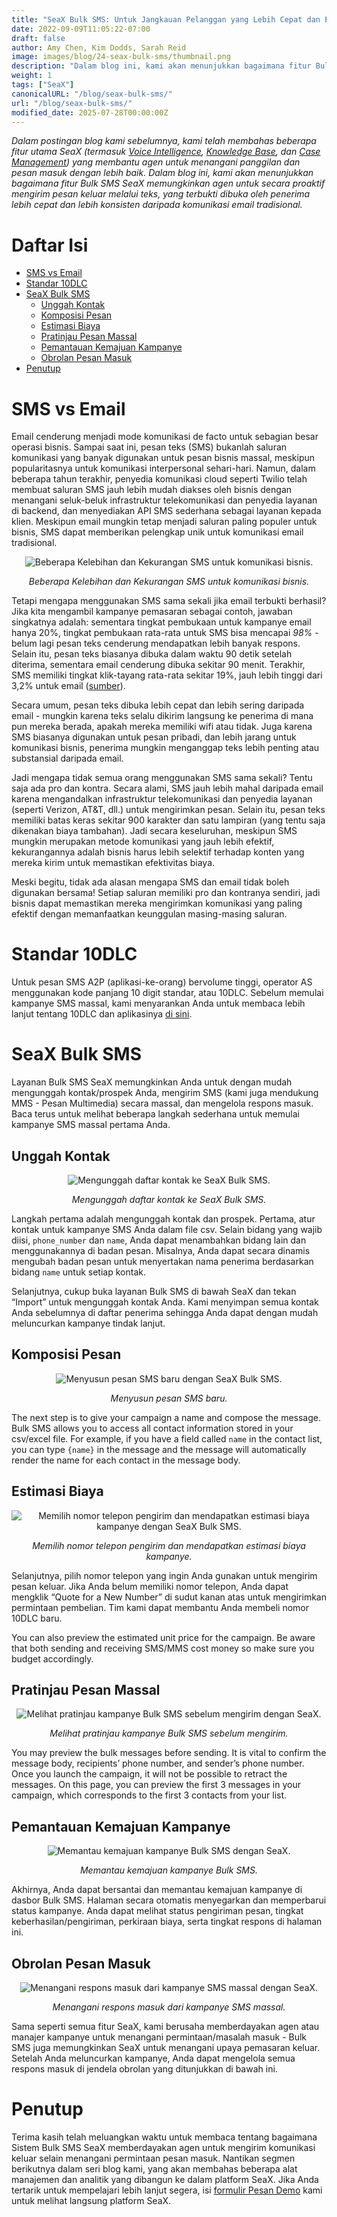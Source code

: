 ```yaml
---
title: "SeaX Bulk SMS: Untuk Jangkauan Pelanggan yang Lebih Cepat dan Efektif"
date: 2022-09-09T11:05:22-07:00
draft: false
author: Amy Chen, Kim Dodds, Sarah Reid
image: images/blog/24-seax-bulk-sms/thumbnail.png
description: "Dalam blog ini, kami akan menunjukkan bagaimana fitur Bulk SMS SeaX memungkinkan agen untuk secara proaktif mengirim pesan keluar melalui teks."
weight: 1
tags: ["SeaX"]
canonicalURL: "/blog/seax-bulk-sms/"
url: "/blog/seax-bulk-sms/"
modified_date: 2025-07-28T00:00:00Z
---
```


*Dalam postingan blog kami sebelumnya, kami telah membahas beberapa fitur utama SeaX (termasuk [Voice Intelligence](https://seasalt.ai/blog/21-seax-voice-intelligence/), [Knowledge Base](https://seasalt.ai/blog/22-seax-knowledge-base/), dan [Case Management](https://seasalt.ai/blog/23-seax-case-management/)) yang membantu agen untuk menangani panggilan dan pesan masuk dengan lebih baik. Dalam blog ini, kami akan menunjukkan bagaimana fitur Bulk SMS SeaX memungkinkan agen untuk secara proaktif mengirim pesan keluar melalui teks, yang terbukti dibuka oleh penerima lebih cepat dan lebih konsisten daripada komunikasi email tradisional.*

# Daftar Isi
- [SMS vs Email](#sms-vs-email)
- [Standar 10DLC](#10dlc-standards)
- [SeaX Bulk SMS](#seax-bulk-sms)
    - [Unggah Kontak](#contact-upload)
    - [Komposisi Pesan](#message-composition)
    - [Estimasi Biaya](#cost-estimate)
    - [Pratinjau Pesan Massal](#bulk-message-preview)
    - [Pemantauan Kemajuan Kampanye](#campaign-progress-monitoring)
    - [Obrolan Pesan Masuk](#incoming-message-chat)
- [Penutup](#closing)

# SMS vs Email

Email cenderung menjadi mode komunikasi de facto untuk sebagian besar operasi bisnis. Sampai saat ini, pesan teks (SMS) bukanlah saluran komunikasi yang banyak digunakan untuk pesan bisnis massal, meskipun popularitasnya untuk komunikasi interpersonal sehari-hari. Namun, dalam beberapa tahun terakhir, penyedia komunikasi cloud seperti Twilio telah membuat saluran SMS jauh lebih mudah diakses oleh bisnis dengan menangani seluk-beluk infrastruktur telekomunikasi dan penyedia layanan di backend, dan menyediakan API SMS sederhana sebagai layanan kepada klien. Meskipun email mungkin tetap menjadi saluran paling populer untuk bisnis, SMS dapat memberikan pelengkap unik untuk komunikasi email tradisional.

<center>
<img src="/images/blog/24-seax-bulk-sms/1-pros-cons.png" alt="Beberapa Kelebihan dan Kekurangan SMS untuk komunikasi bisnis."/>

*Beberapa Kelebihan dan Kekurangan SMS untuk komunikasi bisnis.*
</center>

Tetapi mengapa menggunakan SMS sama sekali jika email terbukti berhasil? Jika kita mengambil kampanye pemasaran sebagai contoh, jawaban singkatnya adalah: sementara tingkat pembukaan untuk kampanye email hanya 20%, tingkat pembukaan rata-rata untuk SMS bisa mencapai *98%* - belum lagi pesan teks cenderung mendapatkan lebih banyak respons. Selain itu, pesan teks biasanya dibuka dalam waktu 90 detik setelah diterima, sementara email cenderung dibuka sekitar 90 menit. Terakhir, SMS memiliki tingkat klik-tayang rata-rata sekitar 19%, jauh lebih tinggi dari 3,2% untuk email ([sumber](https://manychat.com/blog/sms-vs-email-marketing-2021/)).

Secara umum, pesan teks dibuka lebih cepat dan lebih sering daripada email - mungkin karena teks selalu dikirim langsung ke penerima di mana pun mereka berada, apakah mereka memiliki wifi atau tidak. Juga karena SMS biasanya digunakan untuk pesan pribadi, dan lebih jarang untuk komunikasi bisnis, penerima mungkin menganggap teks lebih penting atau substansial daripada email.

Jadi mengapa tidak semua orang menggunakan SMS sama sekali? Tentu saja ada pro dan kontra. Secara alami, SMS jauh lebih mahal daripada email karena mengandalkan infrastruktur telekomunikasi dan penyedia layanan (seperti Verizon, AT&T, dll.) untuk mengirimkan pesan. Selain itu, pesan teks memiliki batas keras sekitar 900 karakter dan satu lampiran (yang tentu saja dikenakan biaya tambahan). Jadi secara keseluruhan, meskipun SMS mungkin merupakan metode komunikasi yang jauh lebih efektif, kekurangannya adalah bisnis harus lebih selektif terhadap konten yang mereka kirim untuk memastikan efektivitas biaya.

Meski begitu, tidak ada alasan mengapa SMS dan email tidak boleh digunakan bersama! Setiap saluran memiliki pro dan kontranya sendiri, jadi bisnis dapat memastikan mereka mengirimkan komunikasi yang paling efektif dengan memanfaatkan keunggulan masing-masing saluran.

# Standar 10DLC

Untuk pesan SMS A2P (aplikasi-ke-orang) bervolume tinggi, operator AS menggunakan kode panjang 10 digit standar, atau 10DLC. Sebelum memulai kampanye SMS massal, kami menyarankan Anda untuk membaca lebih lanjut tentang 10DLC dan aplikasinya [di sini](https://support.twilio.com/hc/en-us/articles/1260800720410-What-is-A2P-10DLC-).

# SeaX Bulk SMS

Layanan Bulk SMS SeaX memungkinkan Anda untuk dengan mudah mengunggah kontak/prospek Anda, mengirim SMS (kami juga mendukung MMS - Pesan Multimedia) secara massal, dan mengelola respons masuk. Baca terus untuk melihat beberapa langkah sederhana untuk memulai kampanye SMS massal pertama Anda.

## Unggah Kontak

<center>
<img src="/images/blog/24-seax-bulk-sms/2-contact-upload.png" alt="Mengunggah daftar kontak ke SeaX Bulk SMS."/>

*Mengunggah daftar kontak ke SeaX Bulk SMS.*
</center>

Langkah pertama adalah mengunggah kontak dan prospek. Pertama, atur kontak untuk kampanye SMS Anda dalam file csv. Selain bidang yang wajib diisi, `phone_number` dan `name`, Anda dapat menambahkan bidang lain dan menggunakannya di badan pesan. Misalnya, Anda dapat secara dinamis mengubah badan pesan untuk menyertakan nama penerima berdasarkan bidang `name` untuk setiap kontak. 

Selanjutnya, cukup buka layanan Bulk SMS di bawah SeaX dan tekan “Import” untuk mengunggah kontak Anda. Kami menyimpan semua kontak Anda sebelumnya di daftar penerima sehingga Anda dapat dengan mudah meluncurkan kampanye tindak lanjut.

## Komposisi Pesan

<center>
<img src="/images/blog/24-seax-bulk-sms/3-message-draft.png" alt="Menyusun pesan SMS baru dengan SeaX Bulk SMS."/>

*Menyusun pesan SMS baru.*
</center>

The next step is to give your campaign a name and compose the message. Bulk SMS allows you to access all contact information stored in your csv/excel file. For example, if you have a field called `name` in the contact list, you can type `{name}` in the message and the message will automatically render the name for each contact in the message body.

## Estimasi Biaya

<center>
<img src="/images/blog/24-seax-bulk-sms/4-cost-estimate.png" alt="Memilih nomor telepon pengirim dan mendapatkan estimasi biaya kampanye dengan SeaX Bulk SMS."/>

*Memilih nomor telepon pengirim dan mendapatkan estimasi biaya kampanye.*
</center>

Selanjutnya, pilih nomor telepon yang ingin Anda gunakan untuk mengirim pesan keluar. Jika Anda belum memiliki nomor telepon, Anda dapat mengklik “Quote for a New Number” di sudut kanan atas untuk mengirimkan permintaan pembelian. Tim kami dapat membantu Anda membeli nomor 10DLC baru. 

You can also preview the estimated unit price for the campaign. Be aware that both sending and receiving SMS/MMS cost money so make sure you budget accordingly. 

## Pratinjau Pesan Massal 

<center>
<img src="/images/blog/24-seax-bulk-sms/5-preview.png" alt="Melihat pratinjau kampanye Bulk SMS sebelum mengirim dengan SeaX."/>

*Melihat pratinjau kampanye Bulk SMS sebelum mengirim.*
</center>

You may preview the bulk messages before sending. It is vital to confirm the message body, recipients’ phone number, and sender’s phone number. Once you launch the campaign, it will not be possible to retract the messages. On this page, you can preview the first 3 messages in your campaign, which corresponds to the first 3 contacts from your list. 

## Pemantauan Kemajuan Kampanye

<center>
<img src="/images/blog/24-seax-bulk-sms/6-monitor.png" alt="Memantau kemajuan kampanye Bulk SMS dengan SeaX."/>

*Memantau kemajuan kampanye Bulk SMS.*
</center>

Akhirnya, Anda dapat bersantai dan memantau kemajuan kampanye di dasbor Bulk SMS. Halaman secara otomatis menyegarkan dan memperbarui status kampanye. Anda dapat melihat status pengiriman pesan, tingkat keberhasilan/pengiriman, perkiraan biaya, serta tingkat respons di halaman ini. 

## Obrolan Pesan Masuk

<center>
<img src="/images/blog/24-seax-bulk-sms/7-chat.png" alt="Menangani respons masuk dari kampanye SMS massal dengan SeaX."/>

*Menangani respons masuk dari kampanye SMS massal.*
</center>

Sama seperti semua fitur SeaX, kami berusaha memberdayakan agen atau manajer kampanye untuk menangani permintaan/masalah masuk - Bulk SMS juga memungkinkan SeaX untuk menangani upaya pemasaran keluar. Setelah Anda meluncurkan kampanye, Anda dapat mengelola semua respons masuk di jendela obrolan yang ditunjukkan di bawah ini. 

# Penutup

Terima kasih telah meluangkan waktu untuk membaca tentang bagaimana Sistem Bulk SMS SeaX memberdayakan agen untuk mengirim komunikasi keluar selain menangani permintaan pesan masuk. Nantikan segmen berikutnya dalam seri blog kami, yang akan membahas beberapa alat manajemen dan analitik yang dibangun ke dalam platform SeaX. Jika Anda tertarik untuk mempelajari lebih lanjut segera, isi [formulir Pesan Demo](https://meetings.hubspot.com/seasalt-ai/seasalt-meeting) kami untuk melihat langsung platform SeaX.